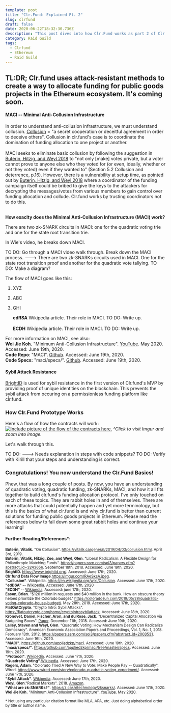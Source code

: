 ```yaml
---
template: post
title: "Clr.Fund: Explained Pt. 2"
slug: clrfund
draft: false
date: 2020-06-22T18:32:30.736Z
description: "This post dives into how Clr.Fund works as part 2 of Clr.Fund: Explained."
category: Raid Guild
tags:
  - Clrfund
  - Ethereum
  - Raid Guild
---
```

<strong>TL:DR;
Clr.fund uses attack-resistant methods to create a way to allocate funding for public goods projects in the Ethereum ecosystem. It's coming soon.</strong>
-----------------------------------------------

<h4>MACI -- Minimal Anti-Collusion Infrastructure </h4><p> In order to understand anti-collusion infrastructure, we must understand collusion. <a href="https://en.wikipedia.org/wiki/Collusion">Collusion</a> = "a secret cooperation or deceitful agreement in order to deceive others". Collusion in clr.fund's case is to coordinate the domination of funding allocation to one project or another. <br/><br/>
MACI seeks to eliminate basic collusion by following the suggestion in <a href="https://papers.ssrn.com/sol3/papers.cfm?abstract_id=3243656">Buterin, Hitzig, and Weyl 2018</a> to "not only [make] votes private, but a voter cannot prove to anyone else who they voted for (or even, ideally, whether or not they voted) even if they wanted to" (Section 5.2 Collusion and deterrence, p.16). However, there is a vulnerability at setup time, as pointed out by <a href="https://papers.ssrn.com/sol3/papers.cfm?abstract_id=3243656">Buterin, Hitzig, and Weyl 2018</a> where a coordinator of the funding campaign itself could be bribed to give the keys to the attackers for decrypting the messages/votes from various members to gain control over funding allocation and collude. Clr.fund works by trusting coordinators not to do this.<br/><br/>

<strong>How exaclty does the Minimal Anti-Collusion Infrastructure (MACI) work? </strong>

There are two zk-SNARK circuits in MACI: one for the quadratic voting trie and one for the state root transition trie. 

In Wie's video, he breaks down MACI. 
<p>TO DO: Go through a MACI video walk through. Break down the MACI process. ---> There are two zk-SNARKs circuits used in MACI. One for the state root transition proof and another for the quadratic vote tallying. 
TO DO: Make a diagram? </p>

The flow of MACI goes like this: 
1. XYZ
2. ABC
3. GHI

   <strong>edRSA</strong> Wikipedia article. Their role in MACI. TO DO: Write up.<br/><br/>
    <strong>ECDH</strong> Wikipedia article. Their role in MACI.  TO DO: Write up.

<p>For more information on MACI, see also:<br/><strong>Wei Jie Koh.</strong> "Minimum Anti-Collusion Infrastructure". <a href="https://www.youtube.com/watch?v=sKuNj_IQVYI">YouTube</a>. May 2020. Accessed: June 19th, 2020.<br/>
<strong>Code Repo</strong>: "MACI". <a href="https://github.com/appliedzkp/maci">Github</a>. Accessed: June 19th, 2020.<br/>
<strong>Code Specs:</strong> "maci/specs/". <a href="https://github.com/appliedzkp/maci/tree/master/specs">Github</a>. Accessed: June 19th, 2020. <br/>
</p>

<h4>Sybil Attack Resistance </h4><p><a href="http://www.brightid.org/">BrightID</a> is used for sybil resistance in the first version of Clr.fund's MVP by providing proof of unique identities on the blockchain. This prevents the sybil attack from occuring on a permissionless funding platform like clr.fund.</p>

<h3>How Clr.Fund Prototype Works</h3>

Here's a flow of how the contracts will work:
<a href="https://imgur.com/RAeSksA">
![Include picture of the flow of the contracts here.](https://imgur.com/RAeSksA.jpeg)</a>
<em>^Click to visit Imgur and zoom into image. </em>

Let's walk through this. 

TO DO: ---> Needs explanation in steps with code snippets?
TO DO: Verify with Kirill that your steps and understanding is correct.  

<h3>Congratulations! You now understand the Clr.Fund Basics!</h3>
<p>
Phew, that was a long couple of posts. By now, you have an understanding of quadratic voting, quadratic funding, zk-SNARKs, MACI, and how it all fits together to build clr.fund's funding allocation protocol. I've only touched on each of these topics. They are rabbit holes in and of themselves. There are more attacks that could potentially happen and yet more terminology, but this is the basics of what clr.fund is and why clr.fund is better than current solutions for funding public goods projects in Ethereum. Please read the references below to fall down some great rabbit holes and continue your learning! 
</p>
 
<strong><h4>Further Reading/References*: </h4></strong>
<p><small><strong>Buterin, Vitalik.</strong> "On Collusion". <a href="https://vitalik.ca/general/2019/04/03/collusion.html">https://vitalik.ca/general/2019/04/03/collusion.html</a>. April 3rd, 2019.</small><br/>
<small><strong>Buterin, Vitalik, Hitzig, Zoe, and Weyl, Glen</strong>. "Liberal Radicalism: A Flexible Design for Philanthropic Matching Funds". <a href="https://papers.ssrn.com/sol3/papers.cfm?abstract_id=3243656">https://papers.ssrn.com/sol3/papers.cfm?abstract_id=3243656</a>. September 18th, 2018. Accessed: June 19th, 2020. </small><br/>
<small><strong>BrightID.</strong> <a href="https://www.brightid.org/">https://www.brightid.org/</a>. Accessed: June 17th, 2020.</small><br/>
<small><strong>Clr.fund Data Flow Image</strong>.<a href="https://imgur.com/RAeSksA.jpeg">https://imgur.com/RAeSksA.jpeg</a>.</small><br/>
<small><strong>"Collusion"</strong>. Wikipedia. <a href="https://en.wikipedia.org/wiki/Collusion">https://en.wikipedia.org/wiki/Collusion</a>. Accessed: June 17th, 2020.</small><br/>
<small><strong>"edDSA"</strong> -- <a href="https://en.wikipedia.org/wiki/EdDSA">Wikipedia</a>. Accessed: June 17th, 2020</small><br/>
<small><strong>"ECDH" </strong>-- <a href="https://en.wikipedia.org/wiki/
Elliptic-curve_Diffie%E2%80%93Hellman">Wikipedia</a>. Accessed: june 17th, 2020.</small><br/>
<small><strong>Eason, Brian</strong>. "$120 million in requests and $40 million in the bank. How an obscure theory helped prioritize the Colorado budget." <a href="https://coloradosun.com/2019/05/28/quadratic-voting-colorado-house-budget/">https://coloradosun.com/2019/05/28/quadratic-voting-colorado-house-budget/</a>. May 28th, 2019. Accessed: June 17th, 2020.</small><br/>
<small><strong>FlatOutCrypto</strong>. "Crypto Intro: Sybil Attacks". <a href="https://flatoutcrypto.com/home/cryptointrosybilattack">https://flatoutcrypto.com/home/cryptointrosybilattack</a>. Accessed: June 18th, 2020. </small> <br/>
<small><strong>Kronovet, Daniel, Fischer, Aron, and du Rose, Jack.</strong> "Decentralized Capital Allocation via Budgeting Boxes". <a href="https://colony.io/budgetbox.pdf">Paper</a>. December 11th, 2018. Accessed: June 19th, 2020.</small><br/>
<small><strong>Lalley, Steven and Weyl, Glen</strong>. "Quadratic Voting: How Mechanism Design Can Radicalize Democracy". American Economic Association Papers and Proceedings, Vol. 1, No. 1, 2018. February 13th, 2012. <a href="https://papers.ssrn.com/sol3/papers.cfm?abstract_id=2003531">https://papers.ssrn.com/sol3/papers.cfm?abstract_id=2003531</a>.  Accessed: June 16th, 2020.</small><br/>
<small><strong>"MACI"</strong>. <a href="https://github.com/appliedzkp/maci">https://github.com/appliedzkp/maci</a>. Accessed: June 19th, 2020.</small></br>
<small><strong>"maci/specs/"</strong>. <a href="https://github.com/appliedzkp/maci/tree/master/specs">https://github.com/appliedzkp/maci/tree/master/specs</a>. Accessed: June 19th, 2020.</small></br>
<small><strong>"Protocol"</strong>. <a href="https://en.wikipedia.org/wiki/Protocol_(object-oriented_programming">Wikipedia</a>. Accessed: June 17th, 2020.</small><br/>
<small><strong>"Quadratic Voting"</strong>.<a href="https://en.wikipedia.org/wiki/Quadratic_voting">Wikipedia</a>. Accessed: June 17th, 2020.</small><br/>
<small><strong>Rogers, Adam</strong>. "Colorado Tried A New Way to Vote: Make People Pay -- Quadratically". Wired. <a href="https://www.wired.com/story/colorado-quadratic-voting-experiment/">https://www.wired.com/story/colorado-quadratic-voting-experiment/</a>. Accessed: June 17th, 2020.</small><br/>
<small><strong>"Sybil Attack"</strong>. <a href="https://en.wikipedia.org/wiki/Sybil_attack">Wikipedia</a>. Accessed: June 17th, 2020.</small><br/>
<small><strong>Weyl, Glen</strong>."Radical Markets". 2018. <a href="https://www.amazon.com/Eric-Posner-ebook/dp/B07TP5HLWQ/ref=sr_1_2?dchild=1&keywords=radical+markets&qid=1592406215&sr=8-2">Amazon</a>.</small><br/>
<small><strong>"What are zk-SNARKs?"</strong>. <a href="https://z.cash/technology/zksnarks/">https://z.cash/technology/zksnarks/</a>. Accessed: June 17th, 2020.</small><br/>
<small><strong>Wei Jie Koh.</strong> "Minimum Anti-Collusion Infrastructure". <a href="https://www.youtube.com/watch?v=sKuNj_IQVYI">YouTube</a>. May 2020.</small><br/></p>
 
 
<p><small>* Not using any particular citation format like MLA, APA, etc. Just doing alphabetical order by title or author name. </small></p>


